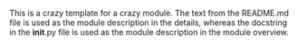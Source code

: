 This is a crazy template for a crazy module. The text from the README.md file is used as the module description in the details, whereas the docstring in the __init__.py file is used as the module description in the module overview.